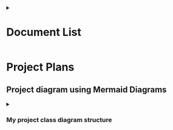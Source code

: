 <details>
<summary><h1>Document List</h1></summary>

[**Project Description** *(README.md)*](README.md#bounce-climber-project-description)

[**Game Manual** *(GAMEMANUAL.md)*](GAMEMANUAL.md#game-manual)

[**To-do List** *(TODOLIST.md)*](TODOLIST.md#to-do-list)

[**Project Plans** *(PROJECTPLANS.md)*](PROJECTPLANS.md#project-plans)

</details>

# Project Plans

## Project diagram using Mermaid Diagrams

<details>
<summary><h3>My project class diagram structure</h3></summary>
    ```mermaid
    classDiagram
        class StateMachine ~MonoBehaviour~{
            <<abstract>>
            #GameState GameState
            #PlayerState PlayerState
            +SetGameState()
            +SetPlayerState()
        }
        class GameModeController{
            +GameObject player
            +Vector3 spawnPoint
        }
        class GameState{
            #GameModeController GameModeController

            #GameState(GameModeController)

            +virtual IEnumerator Start()
        }
        class PlayerState{
            #GameModeController GameModeController

            #PlayerState(GameModeController)

            +virtual IEnumerator Start()
        }
        class SpawningPlayer{
            +SpawningPlayer(GameModeController) : base(GameModeController)
            +override IEnumerator Start()
        }
        class StartGame{
            +StartGame(GameModeController) : base(GameModeController)
            +override IEnumerator Start()
        }
        StateMachine <|-- GameModeController  : Inheritance
        PlayerState <|-- SpawningPlayer  : Inheritance
        GameState <|-- StartGame  : Inheritance
    ```

</details>